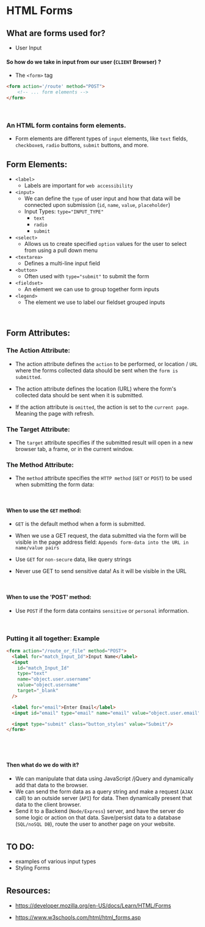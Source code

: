 # HTML Forms

## What are forms used for?

* User Input

#### So how do we take in input from our user (`CLIENT` Browser) ? 

* The `<form>` tag

```html
<form action='/route' method="POST">
    <!-- ... form elements -->
</form>
```

&nbsp;   
### An HTML form contains form elements.

* Form elements are different types of `input` elements, like `text` fields, `checkboxe`s, `radio` buttons, `submit` buttons, and more.

## Form Elements:

* `<label>`
    * Labels are important for `web accessibility`
* `<input>`
    * We can define the `type` of user input and how that data will be connected upon submission (`id`, `name`, `value`, `placeholder`)
    * Input Types: `type="INPUT_TYPE"`
        * `text`
        * `radio`
        * `submit`
* `<select>`
    * Allows us to create specified `option` values for the user to select from using a pull down menu
* `<textarea>`
    * Defines a multi-line input field
* `<button>`
    * Often used with `type="submit"` to submit the form
* `<fieldset>`
    * An element we can use to group together form inputs
* `<legend>`
    * The element we use to label our fieldset grouped inputs

&nbsp;  
## Form Attributes:

### The Action Attribute:

* The action attribute defines the `action` to be performed, or location / `URL` where the forms collected data should be sent when the `form is submitted`.
* The action attribute defines the location (URL) where the form's collected data should be sent when it is submitted.

* If the action attribute is `omitted`, the action is set to the `current page`. Meaning the page with refresh. 

### The Target Attribute:

* The `target` attribute specifies if the submitted result will open in a new browser tab, a frame, or in the current window.

### The Method Attribute:

* The `method` attribute specifies the `HTTP method` (`GET` or `POST`) to be used when submitting the form data:

&nbsp;   
#### When to use the `GET` method:
* `GET` is the default method when a form is submitted.

* When we use a GET request, the data submitted via the form will be visible in the page address field: `Appends form-data into the URL in name/value pairs`

* Use `GET` for `non-secure` data, like query strings

* Never use GET to send sensitive data! As it will be visible in the URL

&nbsp;   
#### When to use the 'POST' method:

* Use `POST` if the form data contains `sensitive` or `personal` information.


&nbsp;  

### Putting it all together: Example
```html
<form action="/route_or_file" method="POST">
  <label for="match_Input_Id">Input Name</label>
  <input
    id="match_Input_Id"
    type="text"
    name="object.user.username"
    value="object.username"
    target="_blank"
  />

  <label for="email">Enter Email</label>
  <input id="email" type="email" name="email" value="object.user.email" />

  <input type="submit" class="button_styles" value="Submit"/>
</form>
```

#
&nbsp;    
#### Then what do we do with it?
* We can manipulate that data using JavaScript /jQuery and dynamically add that data to the browser.
* We can send the form data as a query string and make a request (`AJAX` call) to an outside server (`API`) for data. Then dynamically present that data to the client browser.
* Send it to a Backend (`Node/Express`) server, and have the server do some logic or action on that data. Save/persist data to a database (`SQL/noSQL DB`), route the user to another page on your website.

#

## TO DO: 
* examples of various input types
* Styling Forms



# 

## Resources:

* https://developer.mozilla.org/en-US/docs/Learn/HTML/Forms

* https://www.w3schools.com/html/html_forms.asp
